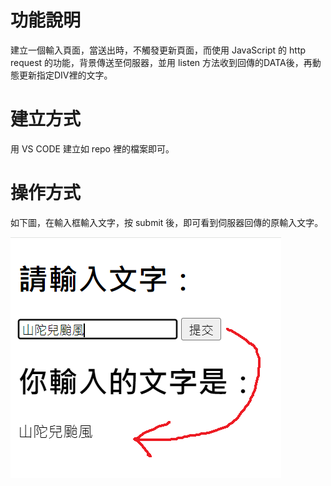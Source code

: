 # 功能說明
建立一個輸入頁面，當送出時，不觸發更新頁面，而使用 JavaScript 的 http request 的功能，背景傳送至伺服器，並用 listen 方法收到回傳的DATA後，再動態更新指定DIV裡的文字。

# 建立方式
用  VS CODE 建立如 repo 裡的檔案即可。

# 操作方式
如下圖，在輸入框輸入文字，按 submit 後，即可看到伺服器回傳的原輸入文字。

![image](https://github.com/jawa560/node_hello_keyin/blob/main/readme_1.png?raw=true)

